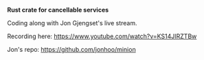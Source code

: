 **Rust crate for cancellable services**

Coding along with Jon Gjengset's live stream. 

Recording here: https://www.youtube.com/watch?v=KS14JIRZTBw

Jon's repo: https://github.com/jonhoo/minion